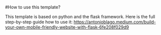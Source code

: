 #How to use this template?

This template is based on python and the flask framework.
Here is the full step-by-step guide how to use it:
https://antonioblago.medium.com/build-your-own-mobile-friendly-website-with-flask-6fe208f029d9 